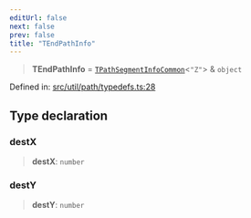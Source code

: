 ```yaml
---
editUrl: false
next: false
prev: false
title: "TEndPathInfo"
---
```


> **TEndPathInfo** = [`TPathSegmentInfoCommon`](/api/type-aliases/tpathsegmentinfocommon/)\<`"Z"`\> & `object`

Defined in: [src/util/path/typedefs.ts:28](https://github.com/fabricjs/fabric.js/blob/977f797255d8c56b5b68360b0d45bed33697d2e8/src/util/path/typedefs.ts#L28)

## Type declaration

### destX

> **destX**: `number`

### destY

> **destY**: `number`
